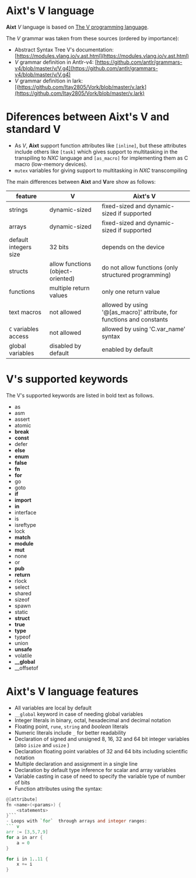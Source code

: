 # Aixt's V language
**Aixt** _V_ language is based on [The V programming language](https://vlang.io/).

The _V_ grammar was taken from these sources (ordered by importance):
- Abstract Syntax Tree V's documentation: [https://modules.vlang.io/v.ast.html](https://modules.vlang.io/v.ast.html)
- _V_ grammar definition in Antlr-v4:     [https://github.com/antlr/grammars-v4/blob/master/v/V.g4](https://github.com/antlr/grammars-v4/blob/master/v/V.g4)
- _V_ grammar definition in lark:         [(https://github.com/Itay2805/Vork/blob/master/v.lark](https://github.com/Itay2805/Vork/blob/master/v.lark)

#  Diferences between Aixt's V and standard V
<!-- - **Aixt** supports the semicolon `;` by separating statements in the same line -->
- As _V_, **Aixt** support function attributes like `[inline]`, but these attributes include others like `[task]`  which gives support to multitasking in the transpiling to _NXC_ language and `[as_macro]` for implementing them as C macro (low-memory devices).
- `mutex`  variables for giving support to multitasking in _NXC_ transcompiling

The main differences between **Aixt** and **V**are show as follows:

feature               | V                                 | Aixt's V
----------------------|-----------------------------------|----------------------------------------------------------------------
strings               | dynamic-sized                     | fixed-sized and dynamic-sized if supported
arrays                | dynamic-sized                     | fixed-sized and dynamic-sized if supported
default integers size | 32 bits                           | depends on the device
structs               | allow functions (object-oriented) | do not allow functions (only structured programming)
functions             | multiple return values            | only one return value
text macros           | not allowed                       | allowed by using '@[as_macro]' attribute, for functions and constants
`C` variables access  | not allowed                       | allowed by using 'C.var_name' syntax
global variables      | disabled by default               | enabled by default


#  V's supported keywords
The V's supported keywords are listed in bold text as follows.
- as
- asm
- assert
- atomic
- **break**
- **const**
- defer
- **else**
- **enum**
- **false**
- **fn**
- **for**
- go
- goto
- **if**
- **import**
- **in**
- interface
- is
- isreftype
- lock
- **match**
- **module**
- **mut**
- none
- or
- **pub**
- **return**
- rlock
- select
- shared
- sizeof
- spawn
- static
- **struct**
- **true**
- **type**
- typeof
- union
- **unsafe**
- volatile
- **__global**
- __offsetof

#  Aixt's V language features
- All variables are local by default
- `__global`  keyword in case of needing global variables
- Integer literals in binary, octal, hexadecimal and decimal notation
- Floating point, `rune`, `string`  and _boolean_ literals
- Numeric literals include `_`  for better readability
- Declaration of signed and unsigned 8, 16, 32 and 64 bit integer variables (also `isize` and `usize` )
- Declaration floating point variables of 32 and 64 bits including scientific notation
- Multiple declaration and assignment in a single line
- Declaration by default type inference for scalar and array variables
- Variable casting in case of need to specify the variable type of number of bits
- Function attributes using the syntax: 
``` v
@[attribute] 
fn <name>(<params>) {
    <statements>
}``` 
- Loops with `for`  through arrays and integer ranges:
``` v
arr := [3,5,7,9]
for a in arr {
    a = 0
}
```    
``` v
for i in 1..11 {
    x += i
}
``` 
